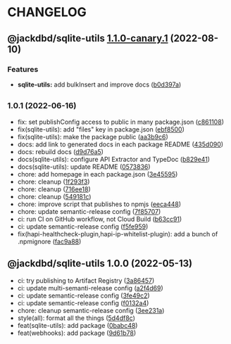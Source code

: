 # CHANGELOG

## @jackdbd/sqlite-utils [1.1.0-canary.1](https://github.com/jackdbd/calderone/compare/@jackdbd/sqlite-utils@1.0.1...@jackdbd/sqlite-utils@1.1.0-canary.1) (2022-08-10)


### Features

* **sqlite-utils:** add bulkInsert and improve docs ([b0d397a](https://github.com/jackdbd/calderone/commit/b0d397a0caad730a661139faccfbc01143ffddb8))

## <small>1.0.1 (2022-06-16)</small>

* fix: set publishConfig access to public in many package.json ([c861108](https://github.com/jackdbd/calderone/commit/c861108))
* fix(sqlite-utils): add "files" key in package.json ([ebf8500](https://github.com/jackdbd/calderone/commit/ebf8500))
* fix(sqlite-utils): make the package public ([aa3b9c6](https://github.com/jackdbd/calderone/commit/aa3b9c6))
* docs: add link to generated docs in each package README ([435d090](https://github.com/jackdbd/calderone/commit/435d090))
* docs: rebuild docs ([d9d76a5](https://github.com/jackdbd/calderone/commit/d9d76a5))
* docs(sqlite-utils): configure API Extractor and TypeDoc ([b829e41](https://github.com/jackdbd/calderone/commit/b829e41))
* docs(sqlite-utils): update README ([0573836](https://github.com/jackdbd/calderone/commit/0573836))
* chore: add homepage in each package.json ([3e45595](https://github.com/jackdbd/calderone/commit/3e45595))
* chore: cleanup ([1f293f3](https://github.com/jackdbd/calderone/commit/1f293f3))
* chore: cleanup ([716ee18](https://github.com/jackdbd/calderone/commit/716ee18))
* chore: cleanup ([549181c](https://github.com/jackdbd/calderone/commit/549181c))
* chore: improve script that publishes to npmjs ([eeca448](https://github.com/jackdbd/calderone/commit/eeca448))
* chore: update semantic-release config ([7f85707](https://github.com/jackdbd/calderone/commit/7f85707))
* ci: run CI on GitHub workflow, not Cloud Build ([b63cc91](https://github.com/jackdbd/calderone/commit/b63cc91))
* ci: update semantic-release config ([f5fe959](https://github.com/jackdbd/calderone/commit/f5fe959))
* fix(hapi-healthcheck-plugin,hapi-ip-whitelist-plugin): add a bunch of .npmignore ([fac9a88](https://github.com/jackdbd/calderone/commit/fac9a88))

## @jackdbd/sqlite-utils 1.0.0 (2022-05-13)

* ci: try publishing to Artifact Registry ([3a86457](https://github.com/jackdbd/calderone/commit/3a86457))
* ci: update multi-semanti-release config ([a2f4d69](https://github.com/jackdbd/calderone/commit/a2f4d69))
* ci: update semantic-release config ([3fe49c2](https://github.com/jackdbd/calderone/commit/3fe49c2))
* ci: update semantic-release config ([f0132a4](https://github.com/jackdbd/calderone/commit/f0132a4))
* chore: cleanup semantic-release config ([3ee231a](https://github.com/jackdbd/calderone/commit/3ee231a))
* style(all): format all the things ([5d4df8c](https://github.com/jackdbd/calderone/commit/5d4df8c))
* feat(sqlite-utils): add package ([0babc48](https://github.com/jackdbd/calderone/commit/0babc48))
* feat(webhooks): add package ([9d61b78](https://github.com/jackdbd/calderone/commit/9d61b78))
